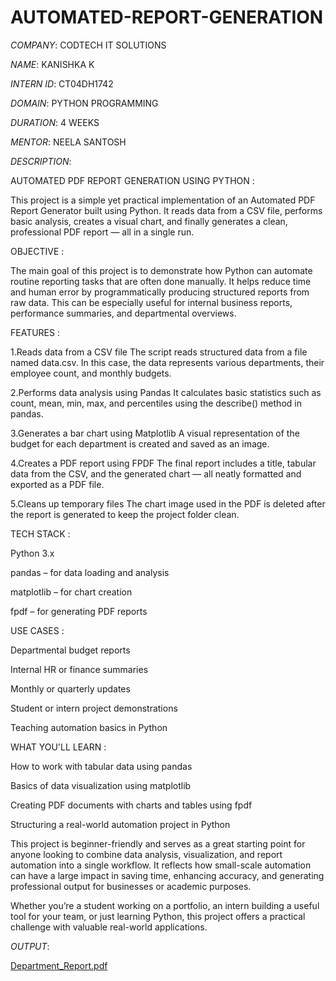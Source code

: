# AUTOMATED-REPORT-GENERATION

*COMPANY*: CODTECH IT SOLUTIONS

*NAME*: KANISHKA K

*INTERN ID*: CT04DH1742

*DOMAIN*: PYTHON PROGRAMMING

*DURATION*: 4 WEEKS

*MENTOR*: NEELA SANTOSH

*DESCRIPTION*: 

AUTOMATED PDF REPORT GENERATION USING PYTHON :

This project is a simple yet practical implementation of an Automated PDF Report Generator built using Python. It reads data from a CSV file, performs basic analysis, creates a visual chart, and finally generates a clean, professional PDF report — all in a single run.

OBJECTIVE :

The main goal of this project is to demonstrate how Python can automate routine reporting tasks that are often done manually. It helps reduce time and human error by programmatically producing structured reports from raw data. This can be especially useful for internal business reports, performance summaries, and departmental overviews.

FEATURES :

1.Reads data from a CSV file
The script reads structured data from a file named data.csv. In this case, the data represents various departments, their employee count, and monthly budgets.

2.Performs data analysis using Pandas
It calculates basic statistics such as count, mean, min, max, and percentiles using the describe() method in pandas.

3.Generates a bar chart using Matplotlib
A visual representation of the budget for each department is created and saved as an image.

4.Creates a PDF report using FPDF
The final report includes a title, tabular data from the CSV, and the generated chart — all neatly formatted and exported as a PDF file.

5.Cleans up temporary files
The chart image used in the PDF is deleted after the report is generated to keep the project folder clean.

TECH STACK :

Python 3.x

pandas – for data loading and analysis

matplotlib – for chart creation

fpdf – for generating PDF reports

USE CASES : 

Departmental budget reports

Internal HR or finance summaries

Monthly or quarterly updates

Student or intern project demonstrations

Teaching automation basics in Python

WHAT YOU'LL LEARN :

How to work with tabular data using pandas

Basics of data visualization using matplotlib

Creating PDF documents with charts and tables using fpdf

Structuring a real-world automation project in Python

This project is beginner-friendly and serves as a great starting point for anyone looking to combine data analysis, visualization, and report automation into a single workflow. It reflects how small-scale automation can have a large impact in saving time, enhancing accuracy, and generating professional output for businesses or academic purposes.

Whether you’re a student working on a portfolio, an intern building a useful tool for your team, or just learning Python, this project offers a practical challenge with valuable real-world applications.

*OUTPUT*:

[Department_Report.pdf](https://github.com/user-attachments/files/21360471/Department_Report.pdf)
